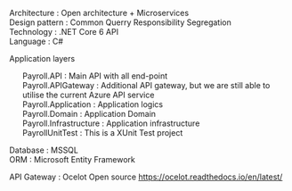 Architecture : Open architecture + Microservices<br />
Design pattern : Common Querry Responsibility Segregation<br />
Technology : .NET Core 6 API<br />
Language : C#

Application layers<br />
<ul>
Payroll.API : Main API with all end-point<br />
Payroll.APIGateway : Additional API gateway, but we are still able to utilise the current Azure API service<br />
Payroll.Application : Application logics <br />
Payroll.Domain : Application Domain<br />
Payroll.Infrastructure : Application infrastructure<br />
PayrollUnitTest : This is a XUnit Test project
</ul>

Database : MSSQL<br />
ORM : Microsoft Entity Framework<br />

API Gateway : Ocelot Open source
https://ocelot.readthedocs.io/en/latest/

